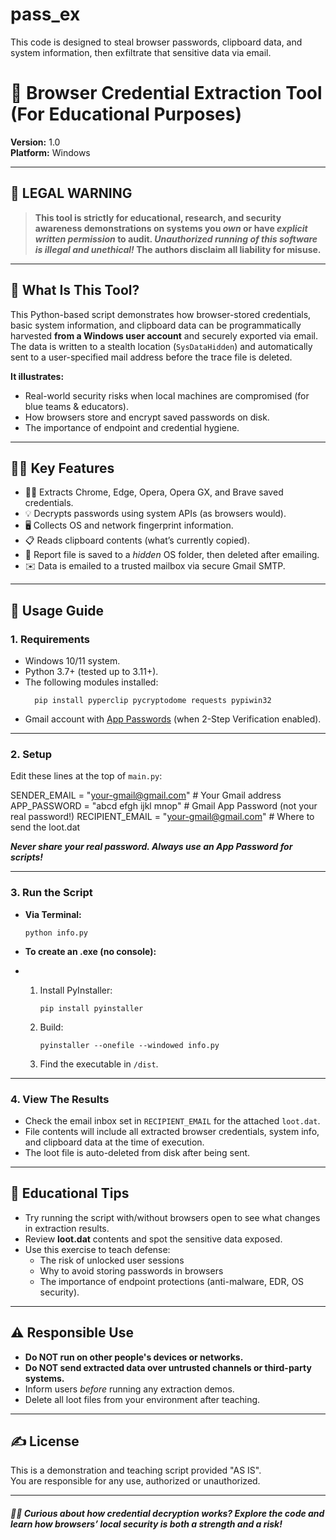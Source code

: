# pass_ex
This code is designed to steal browser passwords, clipboard data, and system information, then exfiltrate that sensitive data via email.

# 🦉 Browser Credential Extraction Tool (For Educational Purposes)

**Version:** 1.0  
**Platform:** Windows  

---

## 🚨 LEGAL WARNING

> **This tool is strictly for educational, research, and security awareness demonstrations on systems you *own* or have *explicit written permission* to audit. _Unauthorized running of this software is illegal and unethical!_ The authors disclaim all liability for misuse.**

---

## 🎯 What Is This Tool?

This Python-based script demonstrates how browser-stored credentials, basic system information, and clipboard data can be programmatically harvested **from a Windows user account** and securely exported via email.  
The data is written to a stealth location (`SysDataHidden`) and automatically sent to a user-specified mail address before the trace file is deleted.

**It illustrates:**
- Real-world security risks when local machines are compromised (for blue teams & educators).
- How browsers store and encrypt saved passwords on disk.
- The importance of endpoint and credential hygiene.

---

## 🤹‍♂️ Key Features

- 🕵️‍♂️ Extracts Chrome, Edge, Opera, Opera GX, and Brave saved credentials.
- 💡 Decrypts passwords using system APIs (as browsers would).
- 🖥️ Collects OS and network fingerprint information.
- 📋 Reads clipboard contents (what’s currently copied).
- 🤫 Report file is saved to a _hidden_ OS folder, then deleted after emailing.
- ✉️ Data is emailed to a trusted mailbox via secure Gmail SMTP.

---

## 🚀 Usage Guide

### 1. **Requirements**

- Windows 10/11 system.
- Python 3.7+ (tested up to 3.11+).
- The following modules installed:  
  ```
    pip install pyperclip pycryptodome requests pypiwin32
  ```
- Gmail account with [App Passwords](https://myaccount.google.com/apppasswords) (when 2-Step Verification enabled).

---

### 2. **Setup**

Edit these lines at the top of `main.py`:

SENDER_EMAIL = "your-gmail@gmail.com" # Your Gmail address
APP_PASSWORD = "abcd efgh ijkl mnop" # Gmail App Password (not your real password!)
RECIPIENT_EMAIL = "your-gmail@gmail.com" # Where to send the loot.dat



**_Never share your real password. Always use an App Password for scripts!_**

---

### 3. **Run the Script**

- **Via Terminal:**  
  ```
  python info.py
  ```

- **To create an .exe (no console):**
-  
  1. Install PyInstaller:  
     ```
     pip install pyinstaller
     ```
     
  3. Build:  
     ```
     pyinstaller --onefile --windowed info.py
     ```
     
  5. Find the executable in `/dist`.

---

### 4. **View The Results**

- Check the email inbox set in `RECIPIENT_EMAIL` for the attached `loot.dat`.
- File contents will include all extracted browser credentials, system info, and clipboard data at the time of execution.
- The loot file is auto-deleted from disk after being sent.

---

## 🌟 Educational Tips

- Try running the script with/without browsers open to see what changes in extraction results.
- Review **loot.dat** contents and spot the sensitive data exposed.
- Use this exercise to teach defense:  
  - The risk of unlocked user sessions  
  - Why to avoid storing passwords in browsers  
  - The importance of endpoint protections (anti-malware, EDR, OS security).

---

## ⚠️ Responsible Use

- **Do NOT run on other people's devices or networks.**
- **Do NOT send extracted data over untrusted channels or third-party systems.**
- Inform users *before* running any extraction demos.
- Delete all loot files from your environment after teaching.

---

## ✍️ License

This is a demonstration and teaching script provided "AS IS".  
You are responsible for any use, authorized or unauthorized.

---

##### 👨‍💻 _Curious about how credential decryption works? Explore the code and learn how browsers’ local security is both a strength and a risk!_



